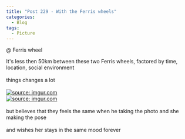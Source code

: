 ```yaml
---
title: "Post 229 - With the Ferris wheels"
categories:
  - Blog
tags:
  - Picture
---
```


@ Ferris wheel

It's less then 50km between these two Ferris wheels, factored by time, location, social environment
<br/>
<br/>
things changes a lot
<br/>
<br/>
<a href="https://imgur.com/Md3LoLK"><img src="https://i.imgur.com/Md3LoLK.jpg" title="source: imgur.com" /></a>
<br/>
<a href="https://imgur.com/zkbpZts"><img src="https://i.imgur.com/zkbpZts.jpg" title="source: imgur.com" /></a>
<br/>
<br/>
but believes that they feels the same when he taking the photo and she making the pose
<br/>
<br/>
and wishes her stays in the same mood forever

<script src="https://utteranc.es/client.js"
        repo="serendipityinlife/serendipityinlife.github.io"
        issue-term="pathname"
        theme="github-light"
        crossorigin="anonymous"
        async>
</script>
